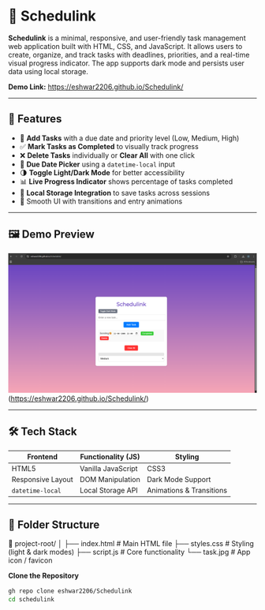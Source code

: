 # 📅 Schedulink

**Schedulink** is a minimal, responsive, and user-friendly task management web application built with HTML, CSS, and JavaScript. It allows users to create, organize, and track tasks with deadlines, priorities, and a real-time visual progress indicator. The app supports dark mode and persists user data using local storage.

**Demo Link:** 
https://eshwar2206.github.io/Schedulink/

---

## 🚀 Features

- 📝 **Add Tasks** with a due date and priority level (Low, Medium, High)
- ✅ **Mark Tasks as Completed** to visually track progress
- ❌ **Delete Tasks** individually or **Clear All** with one click
- 📅 **Due Date Picker** using a `datetime-local` input
- 🌗 **Toggle Light/Dark Mode** for better accessibility
- 📊 **Live Progress Indicator** shows percentage of tasks completed
- 💾 **Local Storage Integration** to save tasks across sessions
- 🎨 Smooth UI with transitions and entry animations

---

## 🖼️ Demo Preview

![Schedulink Screenshot](Preveiw.png) (https://eshwar2206.github.io/Schedulink/)

---

## 🛠️ Tech Stack

| Frontend        | Functionality (JS)     | Styling            |
|-----------------|------------------------|--------------------|
| HTML5           | Vanilla JavaScript     | CSS3               |
| Responsive Layout | DOM Manipulation     | Dark Mode Support  |
| `datetime-local` | Local Storage API      | Animations & Transitions |

---

## 🧩 Folder Structure

📁 project-root/
│
├── index.html # Main HTML file
├── styles.css # Styling (light & dark modes)
├── script.js # Core functionality
└── task.jpg # App icon / favicon

 **Clone the Repository**
   ```bash
   gh repo clone eshwar2206/Schedulink
   cd schedulink
